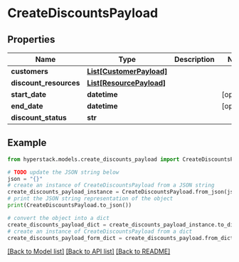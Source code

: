 # CreateDiscountsPayload


## Properties

Name | Type | Description | Notes
------------ | ------------- | ------------- | -------------
**customers** | [**List[CustomerPayload]**](CustomerPayload.md) |  | 
**discount_resources** | [**List[ResourcePayload]**](ResourcePayload.md) |  | 
**start_date** | **datetime** |  | [optional] 
**end_date** | **datetime** |  | [optional] 
**discount_status** | **str** |  | 

## Example

```python
from hyperstack.models.create_discounts_payload import CreateDiscountsPayload

# TODO update the JSON string below
json = "{}"
# create an instance of CreateDiscountsPayload from a JSON string
create_discounts_payload_instance = CreateDiscountsPayload.from_json(json)
# print the JSON string representation of the object
print(CreateDiscountsPayload.to_json())

# convert the object into a dict
create_discounts_payload_dict = create_discounts_payload_instance.to_dict()
# create an instance of CreateDiscountsPayload from a dict
create_discounts_payload_form_dict = create_discounts_payload.from_dict(create_discounts_payload_dict)
```
[[Back to Model list]](../README.md#documentation-for-models) [[Back to API list]](../README.md#documentation-for-api-endpoints) [[Back to README]](../README.md)


